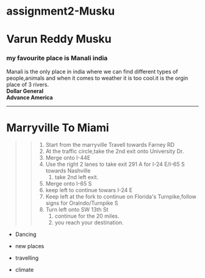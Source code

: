 # assignment2-Musku

# Varun Reddy Musku

### my favourite place is Manali  india

Manali is the only place in india where we can find different types of people,animals and when it comes to weather it is too cool.it is the orgin place of 3 rivers. <br>
**Dollar General** <br>
**Advance America**

---
# Marryville To Miami
>> 1. Start from the marryville Travell towards Farney RD
>> 2. At the traffic circle,take the 2nd exit onto University Dr.
>> 3. Merge onto I-44E
>> 4. Use the right 2 lanes to take exit 291 A for I-24 E/I-65 S towards Nashville 
>>     1. take 2nd left exit.
>> 5. Merge onto I-65 S
>> 6. keep left to continue towars I-24 E
>> 7. Keep left at the fork to continue on Florida's Turnpike,follow signs for Oralndo/Turnpike S
>> 8. Turn left onto SW 13th St
>>     1. continue for the 20 miles.
>>     2. you reach your destination.

* Dancing
- new places
* travelling
- climate